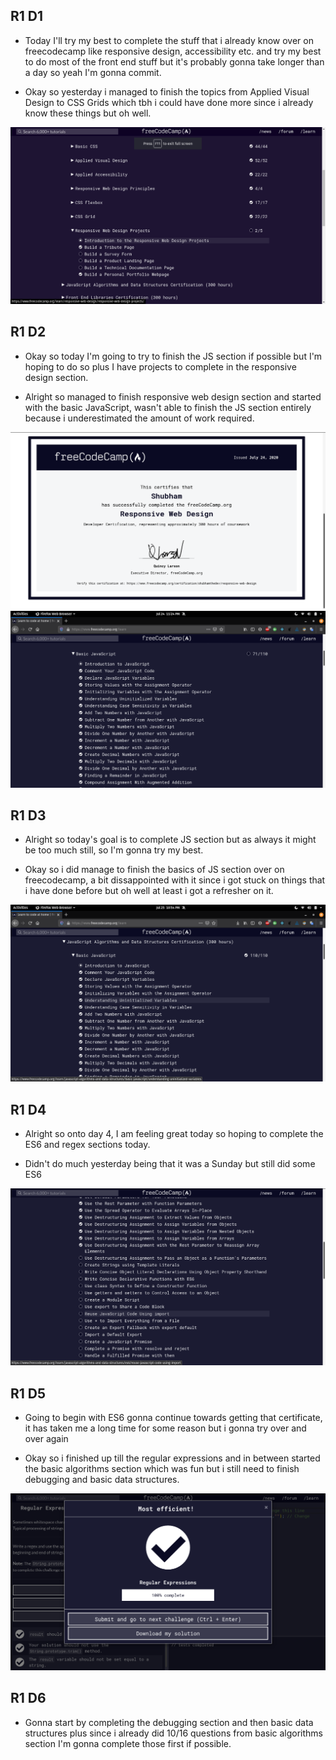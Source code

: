 ## R1 D1

- Today I'll try my best to complete the stuff that i already know over on freecodecamp like responsive design, accessibility etc. and try my best to do most of the front end stuff but it's probably gonna take longer than a day so yeah I'm gonna commit.

- Okay so yesterday i managed to finish the topics from Applied Visual Design to CSS Grids which tbh i could have done more since i already know these things but oh well.

![freecodecamp r1d1 image](./images/r1d1.png)

## R1 D2

- Okay so today I'm going to try to finish the JS section if possible but I'm hoping to do so plus I have projects to complete in the responsive design section.

- Alright so managed to finish responsive web design section and started with the basic JavaScript, wasn't able to finish the JS section entirely because i underestimated the amount of work required.

![freecodecamp certificate](./images/certificate.png) ![freecodecamp r1d2 image](./images/r1d2.png)

## R1 D3

- Alright so today's goal is to complete JS section but as always it might be too much still, so I'm gonna try my best.

- Okay so i did manage to finish the basics of JS section over on freecodecamp, a bit dissappointed with it since i got stuck on things that i have done before but oh well at least i got a refresher on it.

![freecodecamp image r1d3](./images/r1d3.png)

## R1 D4

- Alright so onto day 4, I am feeling great today so hoping to complete the ES6 and regex sections today.

- Didn't do much yesterday being that it was a Sunday but still did some ES6

![freecodecamp image r1d4](./images/r1d4.png)

## R1 D5

- Going to begin with ES6 gonna continue towards getting that certificate, it has taken me a long time for some reason but i gonna try over and over again

- Okay so i finished up till the regular expressions and in between started the basic algorithms section which was fun but i still need to finish debugging and basic data structures.

![freecodecamp image r1d5](./images/r1d5.png)

## R1 D6

- Gonna start by completing the debugging section and then basic data structures plus since i already did 10/16 questions from basic algorithms section I'm gonna complete those first if possible.
